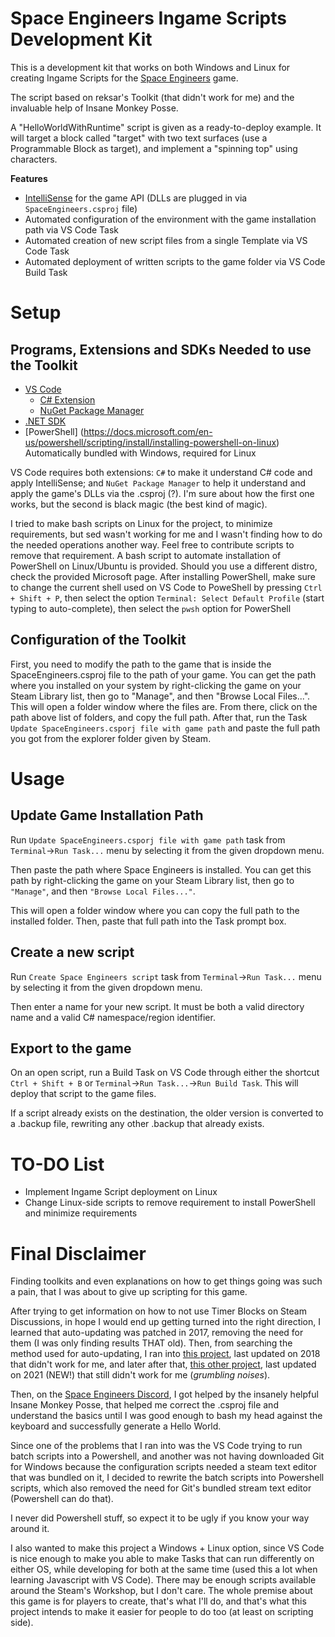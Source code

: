 # Space Engineers Ingame Scripts Development Kit

This is a development kit that works on both Windows and Linux for creating Ingame Scripts for the [Space Engineers](https://www.spaceengineersgame.com) game.

The script based on reksar's Toolkit (that didn't work for me) and the invaluable help of Insane Monkey Posse.

A "HelloWorldWithRuntime" script is given as a ready-to-deploy example. It will target a block called "target" with two text surfaces (use a Programmable Block as target), and implement a "spinning top" using characters.

**Features**
* [IntelliSense](https://code.visualstudio.com/docs/editor/intellisense) for the game API (DLLs are plugged in via `SpaceEngineers.csproj` file)
* Automated configuration of the environment with the game installation path via VS Code Task
* Automated creation of new script files from a single Template via VS Code Task
* Automated deployment of written scripts to the game folder via VS Code Build Task

# Setup

## Programs, Extensions and SDKs Needed to use the Toolkit

* [VS Code](https://code.visualstudio.com/)
  * [C# Extension](https://marketplace.visualstudio.com/items?itemName=ms-dotnettools.csharp)
  * [NuGet Package Manager](https://marketplace.visualstudio.com/items?itemName=jmrog.vscode-nuget-package-manager)
* [.NET SDK](https://dotnet.microsoft.com/)
* [PowerShell] (https://docs.microsoft.com/en-us/powershell/scripting/install/installing-powershell-on-linux) Automatically bundled with Windows, required for Linux

VS Code requires both extensions: `C#` to make it understand C# code and apply IntelliSense; and `NuGet Package Manager` to help it understand and apply the game's DLLs via the .csproj (?).
I'm sure about how the first one works, but the second is black magic (the best kind of magic).

I tried to make bash scripts on Linux for the project, to minimize requirements, but sed wasn't working for me and I wasn't finding how to do the needed operations another way. Feel free to contribute scripts to remove that requirement.
A bash script to automate installation of PowerShell on Linux/Ubuntu is provided. Should you use a different distro, check the provided Microsoft page.
After installing PowerShell, make sure to change the current shell used on VS Code to PoweShell by pressing `Ctrl + Shift + P`, then select the option `Terminal: Select Default Profile` (start typing to auto-complete), then select the `pwsh` option for PowerShell

## Configuration of the Toolkit

First, you need to modify the path to the game that is inside the SpaceEngineers.csproj file to the path of your game.
You can get the path where you installed on your system by right-clicking the game on your Steam Library list, then go to "Manage", and then "Browse Local Files...".
This will open a folder window where the files are. From there, click on the path above list of folders, and copy the full path.
After that, run the Task `Update SpaceEngineers.csporj file with game path` and paste the full path you got from the explorer folder given by Steam.

# Usage

## Update Game Installation Path

Run `Update SpaceEngineers.csporj file with game path` task from `Terminal`->`Run Task...` menu by selecting it from the given dropdown menu.

Then paste the path where Space Engineers is installed. You can get this path by right-clicking the game on your Steam Library list, then go to `"Manage"`, and then `"Browse Local Files..."`.

This will open a folder window where you can copy the full path to the installed folder. Then, paste that full path into the Task prompt box.

## Create a new script

Run `Create Space Engineers script` task from `Terminal`->`Run Task...` menu by selecting it from the given dropdown menu.

Then enter a name for your new script. It must be both a valid directory name and a valid C# namespace/region identifier.

## Export to the game

On an open script, run a Build Task on VS Code through either the shortcut `Ctrl + Shift + B` or `Terminal`->`Run Task...`->`Run Build Task`. This will deploy that script to the game files.

If a script already exists on the destination, the older version is converted to a .backup file, rewriting any other .backup that already exists.

# TO-DO List

* Implement Ingame Script deployment on Linux
* Change Linux-side scripts to remove requirement to install PowerShell and minimize requirements

# Final Disclaimer

Finding toolkits and even explanations on how to get things going was such a pain, that I was about to give up scripting for this game.

After trying to get information on how to not use Timer Blocks on Steam Discussions, in hope I would end up getting turned into the right direction, I learned that auto-updating was patched in 2017, removing the need for them (I was only finding results THAT old).
Then, from searching the method used for auto-updating, I ran into [this project](https://github.com/gregretkowski/VSC-SE), last updated on 2018 that didn't work for me, and later after that, [this other project](https://github.com/reksar/SpaceEngineers), last updated on 2021 (NEW!) that still didn't work for me (*grumbling noises*).

Then, on the [Space Engineers Discord](https://discord.com/invite/keenswh), I got helped by the insanely helpful Insane Monkey Posse, that helped me correct the .csproj file and understand the basics until I was good enough to bash my head against the keyboard and successfully  generate a Hello World.

Since one of the problems that I ran into was the VS Code trying to run batch scripts into a Powershell, and another was not having downloaded Git for Windows because the configuration scripts needed a steam text editor that was bundled on it, I decided to rewrite the batch scripts into Powershell scripts, which also removed the need for Git's bundled stream text editor (Powershell can do that).

I never did Powershell stuff, so expect it to be ugly if you know your way around it.

I also wanted to make this project a Windows + Linux option, since VS Code is nice enough to make you able to make Tasks that can run differently on either OS, while developing for both at the same time (used this a lot when learning Javascript with VS Code).
There may be enough scripts available around the Steam's Workshop, but I don't care. The whole premise about this game is for players to create, that's what I'll do, and that's what this project intends to make it easier for people to do too (at least on scripting side).
